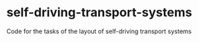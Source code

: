 # self-driving-transport-systems
Code for the tasks of the layout of self-driving transport systems
